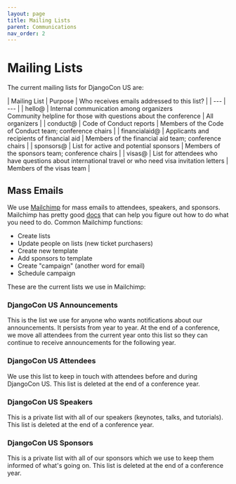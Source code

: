 ```yaml
---
layout: page
title: Mailing Lists
parent: Communications
nav_order: 2
---
```


# Mailing Lists

The current mailing lists for DjangoCon US are:

| Mailing List | Purpose | Who receives emails addressed to this list? |
| --- | --- |
| hello@ | Internal communication among organizers <br />Community helpline for those with questions about the conference | All organizers |
| conduct@ | Code of Conduct reports | Members of the Code of Conduct team; conference chairs |
| financialaid@ | Applicants and recipients of financial aid | Members of the financial aid team; conference chairs |
| sponsors@ | List for active and potential sponsors | Members of the sponsors team; conference chairs |
| visas@ | List for attendees who have questions about international travel or who need visa invitation letters | Members of the visas team |

## Mass Emails

We use [Mailchimp](https://mailchimp.com/) for mass emails to attendees, speakers, and sponsors. Mailchimp has pretty good [docs](https://mailchimp.com/help/) that can help you figure out how to do what you need to do. Common Mailchimp functions:

- Create lists
- Update people on lists (new ticket purchasers)
- Create new template
- Add sponsors to template
- Create "campaign" (another word for email)
- Schedule campaign

These are the current lists we use in Mailchimp:

### DjangoCon US Announcements

This is the list we use for anyone who wants notifications about our announcements. It persists from year to year. At the end of a conference, we move all attendees from the current year onto this list so they can continue to receive announcements for the following year.

### DjangoCon US Attendees

We use this list to keep in touch with attendees before and during DjangoCon US. This list is deleted at the end of a conference year.

### DjangoCon US Speakers

This is a private list with all of our speakers (keynotes, talks, and tutorials). This list is deleted at the end of a conference year.

### DjangoCon US Sponsors

This is a private list with all of our sponsors which we use to keep them informed of what's going on. This list is deleted at the end of a conference year.
